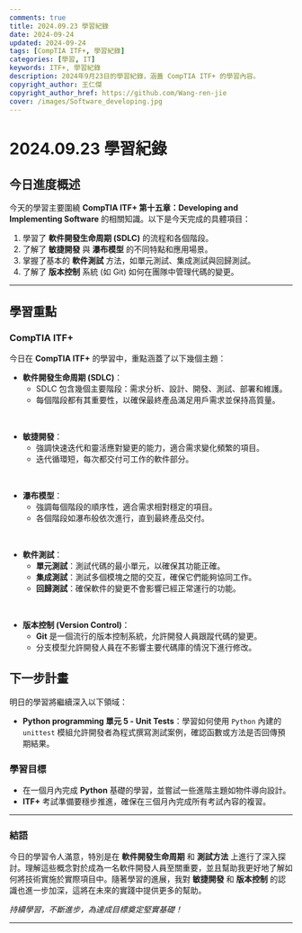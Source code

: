 ```yaml
---
comments: true
title: 2024.09.23 學習紀錄
date: 2024-09-24
updated: 2024-09-24
tags: [CompTIA ITF+, 學習紀錄]
categories: [學習, IT]
keywords: ITF+, 學習紀錄
description: 2024年9月23日的學習紀錄，涵蓋 CompTIA ITF+ 的學習內容。
copyright_author: 王仁傑
copyright_author_href: https://github.com/Wang-ren-jie
cover: /images/Software_developing.jpg
---
```


# 2024.09.23 學習紀錄

## 今日進度概述

今天的學習主要圍繞 **CompTIA ITF+ 第十五章：Developing and Implementing Software** 的相關知識。以下是今天完成的具體項目：

1. 學習了 **軟件開發生命周期 (SDLC\)** 的流程和各個階段。
2. 了解了 **敏捷開發** 與 **瀑布模型** 的不同特點和應用場景。
3. 掌握了基本的 **軟件測試** 方法，如單元測試、集成測試與回歸測試。
4. 了解了 **版本控制** 系統 (如 Git) 如何在團隊中管理代碼的變更。


---

## 學習重點

### CompTIA ITF+

今日在 **CompTIA ITF+** 的學習中，重點涵蓋了以下幾個主題：

- **軟件開發生命周期 (SDLC\)**：
  - SDLC 包含幾個主要階段：需求分析、設計、開發、測試、部署和維護。
  - 每個階段都有其重要性，以確保最終產品滿足用戶需求並保持高質量。

</br>


- **敏捷開發**：
  - 強調快速迭代和靈活應對變更的能力，適合需求變化頻繁的項目。
  - 迭代循環短，每次都交付可工作的軟件部分。


</br>


- **瀑布模型**：
  - 強調每個階段的順序性，適合需求相對穩定的項目。
  - 各個階段如瀑布般依次進行，直到最終產品交付。


</br>


- **軟件測試**：
  - **單元測試**：測試代碼的最小單元，以確保其功能正確。
  - **集成測試**：測試多個模塊之間的交互，確保它們能夠協同工作。
  - **回歸測試**：確保軟件的變更不會影響已經正常運行的功能。


</br>


- **版本控制 (Version Control\)**：
  - **Git** 是一個流行的版本控制系統，允許開發人員跟蹤代碼的變更。
  - 分支模型允許開發人員在不影響主要代碼庫的情況下進行修改。

## 下一步計畫

明日的學習將繼續深入以下領域：

- **Python programming 單元 5 - Unit Tests**：學習如何使用 `Python` 內建的 `unittest` 模組允許開發者為程式撰寫測試案例，確認函數或方法是否回傳預期結果。

### 學習目標

- 在一個月內完成 **Python** 基礎的學習，並嘗試一些進階主題如物件導向設計。
- **ITF+** 考試準備要穩步推進，確保在三個月內完成所有考試內容的複習。

---

### 結語

今日的學習令人滿意，特別是在 **軟件開發生命周期** 和 **測試方法** 上進行了深入探討。理解這些概念對於成為一名軟件開發人員至關重要，並且幫助我更好地了解如何將技術實施於實際項目中。隨著學習的進展，我對 **敏捷開發** 和 **版本控制** 的認識也進一步加深，這將在未來的實踐中提供更多的幫助。

_持續學習，不斷進步，為達成目標奠定堅實基礎！_

---
